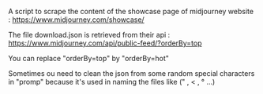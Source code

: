A script to scrape the content of the showcase page of midjourney website : https://www.midjourney.com/showcase/

The file download.json is retrieved from their api : https://www.midjourney.com/api/public-feed/?orderBy=top

You can replace "orderBy=top" by "orderBy=hot"

Sometimes ou need to clean the json from some random special characters in "promp" because it's used in naming the files like (\" , < , ° ...)

